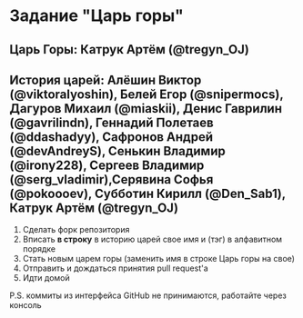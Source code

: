 # Задание "Царь горы"

## Царь Горы: Катрук Артём (@tregyn_OJ)

## История царей: Алёшин Виктор (@viktoralyoshin), Белей Егор (@snipermocs), Дагуров Михаил (@miaskii),  Денис Гаврилин (@gavrilindn), Геннадий Полетаев (@ddashadyy), Сафронов Андрей (@devAndreyS), Сенькин Владимир (@irony228), Сергеев Владимир (@serg_vladimir),Серявина Софья (@pokoooev), Субботин Кирилл (@Den_Sab1), Катрук Артём (@tregyn_OJ)


1. Сделать форк репозитория
2. Вписать **в строку** в историю царей свое имя и (тэг) в алфавитном порядке
3. Стать новым царем горы (заменить имя в строке Царь горы на свое)
4. Отправить и дождаться принятия pull request'а
5. Идти домой

P.S. коммиты из интерфейса GitHub не принимаются, работайте через консоль

